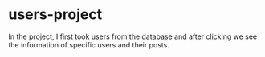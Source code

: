 # users-project
In the project, I first took users from the database and after clicking we see the information of specific users and their posts.
